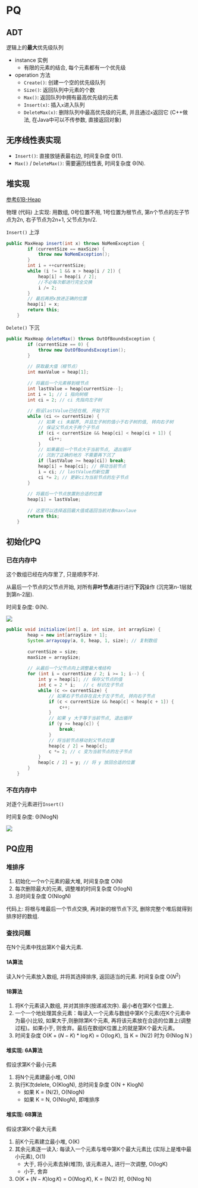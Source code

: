 # PQ

## ADT

逻辑上的**最大**优先级队列

- instance 实例
  - 有限的元素的结合, 每个元素都有一个优先级
- operation 方法
  - `Create()`: 创建一个空的优先级队列
  - `Size()`: 返回队列中元素的个数
  - `Max()`: 返回队列中拥有最高优先级的元素
  - `Insert(x)`: 插入`x`进入队列
  - `DeleteMax(x)`: 删除队列中最高优先级的元素, 并且通过`x`返回它 (C++做法, 在Java中可以不传参数, 直接返回对象)

## 无序线性表实现

- `Insert()`: 直接放链表最右边, 时间复杂度 Θ(1).
- `Max()` / `DeleteMax()`: 需要遍历线性表, 时间复杂度 Θ(N).

## 堆实现

[参考61B-Heap](../UCB_CS61B/cs61b_lec_note.md####Heap)

物理 (代码) 上实现: 用数组, 0号位置不用, 1号位置为根节点, 第n个节点的左子节点为2n, 右子节点为2n+1, 父节点为n/2.

`Insert()` 上浮

```java
public MaxHeap insert(int x) throws NoMemException {
        if (currentSize == maxSize) {
            throw new NoMemException();
        }
        int i = ++currentSize;
        while (i != 1 && x > heap[i / 2]) {
            heap[i] = heap[i / 2];
            //不必每次都进行完全交换
            i /= 2;
        }
    	// 最后再把x放进正确的位置
        heap[i] = x;
        return this;
    }
```

`Delete()` 下沉

```java
public MaxHeap deleteMax() throws OutOfBoundsException {
        if (currentSize == 0) {
            throw new OutOfBoundsException();
        }
        
        // 获取最大值（根节点）
        int maxValue = heap[1];
        
        // 将最后一个元素移到根节点
        int lastValue = heap[currentSize--];
        int i = 1; // i 指向树根
        int ci = 2; // ci 先指向左子树
        
    	// 假设lastValue已经在根, 开始下沉
        while (ci <= currentSize) {
            // 如果 ci 未越界, 并且左子树的值小于右子树的值, 转向右子树
            // 保证父节点大于两个子节点
            if (ci < currentSize && heap[ci] < heap[ci + 1]) {
                ci++;
            }
            // 如果最后一个节点大于当前节点, 退出循环
            // 沉到了正确的地方 不需要再下沉了
            if (lastValue >= heap[ci]) break;
            heap[i] = heap[ci]; // 移动当前节点
            i = ci; // lastValue的新位置
            ci *= 2; // 更新ci为当前节点的左子节点
        }
        
        // 将最后一个节点放置到合适的位置
        heap[i] = lastValue;
        
        // 这里可以选择返回最大值或返回当前对象maxvlaue
        return this;
    }
```

## 初始化PQ

### 已在内存中

这个数组已经在内存里了, 只是顺序不对.

从最后一个节点的父节点开始, 对所有**非叶节点**进行进行**下沉**操作 (沉完第n-1层就到第n-2层).

时间复杂度: Θ(N).

![](../0_Attachment/Pasted%20image%2020241222162229.png)

```java
public void initialize(int[] a, int size, int arraySize) {
        heap = new int[arraySize + 1];
        System.arraycopy(a, 0, heap, 1, size); // 复制数组
        
        currentSize = size;
        maxSize = arraySize;
        
        // 从最后一个父节点向上调整最大堆结构
        for (int i = currentSize / 2; i >= 1; i--) {
            int y = heap[i]; // 保存父节点的值
            int c = 2 * i;   // c 标识左子节点
            while (c <= currentSize) {
                // 如果右子节点存在且大于左子节点, 转向右子节点
                if (c < currentSize && heap[c] < heap[c + 1]) {
                    c++;
                }
                // 如果 y 大于等于当前节点, 退出循环
                if (y >= heap[c]) {
                    break;
                }
                // 将当前节点移动到父节点位置
                heap[c / 2] = heap[c];
                c *= 2; // c 变为当前节点的左子节点
            }
            heap[c / 2] = y; // 将 y 放回合适的位置
        }
    }
```

### 不在内存中

对逐个元素进行`Insert()`

时间复杂度: Θ(NlogN)

![](../0_Attachment/Pasted%20image%2020241222162618.png)

## PQ应用

### 堆排序

1. 初始化一个n个元素的最大堆, 时间复杂度 O(N)
2. 每次删除最大的元素, 调整堆的时间复杂度 O(logN)
3. 总时间复杂度 O(NlogN)

代码上: 将根与堆最后一个节点交换, 再对新的根节点下沉, 删除完整个堆后就得到排序好的数组.

### 查找问题

在N个元素中找出第K个最大元素.

#### 1A算法

读入N个元素放入数组, 并将其选择排序, 返回适当的元素. 时间复杂度 O($N^2$)

#### 1B算法

1. 将K个元素读入数组, 并对其排序(按递减次序). 最小者在第K个位置上.
2. 一个一个地处理其余元素：每读入一个元素与数组中第K个元素(在K个元素中为最小)比较, 如果大于,则删除第K个元素, 再将该元素放在合适的位置上(调整过程)。如果小于, 则舍弃。最后在数组K位置上的就是第K个最大元素。
3. 时间复杂度 O($K + (N - K) * \log K$) = O($\log K$), 当 K = (N/2) 时为 Θ(Nlog N )

#### 堆实现: 6A算法

假设求第K个最小元素

1. 将N个元素建最小堆, O(N)
2. 执行K次delete, O(KlogN), 总时间复杂度 O(N + KlogN)
   - 如果 K = (N/2), O(NlogN)
   - 如果 K = N, O(NlogN), 即堆排序

#### 堆实现: 6B算法

假设求第K个最大元素

1. 前K个元素建立最小堆, O(K)
2. 其余元素逐一读入: 每读入一个元素与堆中第K个最大元素比 (实际上是堆中最小元素), O(1)
   - 大于, 将小元素去掉(堆顶), 该元素进入, 进行一次调整, O(logK)
   - 小于, 舍弃
3. O($K + (N - K)\log K$) = O($N\log K$), K = (N/2) 时, Θ(Nlog N)